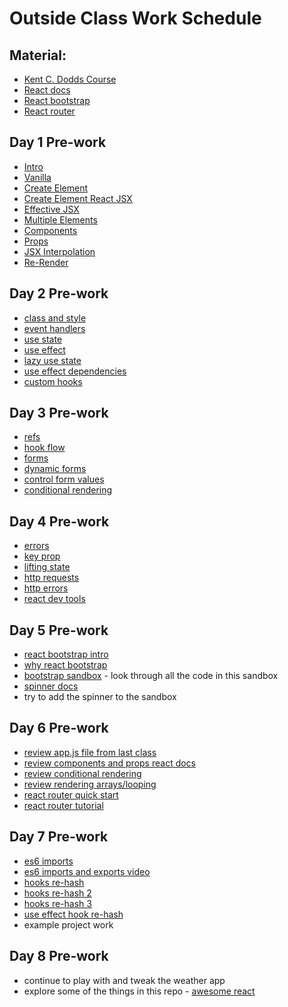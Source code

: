 # Outside Class Work Schedule

## Material:

-   [Kent C. Dodds Course](https://egghead.io/courses/the-beginner-s-guide-to-react)
-   [React docs](https://reactjs.org/docs/getting-started.html)
-   [React bootstrap](https://react-bootstrap.github.io/)
-   [React router](https://reactrouter.com/docs/en/v6)

## Day 1 Pre-work

-   [Intro](https://egghead.io/lessons/react-a-beginners-guide-to-react-introduction)
-   [Vanilla](https://egghead.io/lessons/react-create-a-user-interface-with-vanilla-javascript-and-dom)
-   [Create Element](https://egghead.io/lessons/react-create-a-user-interface-with-react-s-createelement-api)
-   [Create Element React JSX](https://egghead.io/lessons/react-create-a-user-interface-with-react-s-jsx-syntax)
-   [Effective JSX](https://egghead.io/lessons/react-use-jsx-effectively-with-react)
-   [Multiple Elements](https://egghead.io/lessons/react-render-two-elements-side-by-side-with-react-fragments)
-   [Components](https://egghead.io/lessons/react-create-a-simple-reusable-react-component-4c3999c5)
-   [Props](https://egghead.io/lessons/react-validate-custom-react-component-props-with-proptypes-60e63690)
-   [JSX Interpolation](https://egghead.io/lessons/react-understand-and-use-interpolation-in-jsx)
-   [Re-Render](https://egghead.io/lessons/react-rerender-a-react-application-ea98531e)

## Day 2 Pre-work

-   [class and style](https://egghead.io/lessons/react-style-react-components-with-classname-and-inline-styles)
-   [event handlers](https://egghead.io/lessons/react-use-event-handlers-with-react-ab060351)
-   [use state](https://egghead.io/lessons/react-manage-state-in-a-react-component-with-the-usestate-hook)
-   [use effect](https://egghead.io/lessons/react-manage-side-effects-in-a-react-component-with-the-useeffect-hook)
-   [lazy use state](https://egghead.io/lessons/react-use-a-lazy-initializer-with-usestate)
-   [use effect dependencies](https://egghead.io/lessons/react-manage-the-useeffect-dependency-array)
-   [custom hooks](https://egghead.io/lessons/react-create-reusable-custom-hooks)

## Day 3 Pre-work

-   [refs](https://egghead.io/lessons/react-manipulate-the-dom-with-react-refs-9f338f90)
-   [hook flow](https://egghead.io/lessons/react-understand-the-react-hook-flow)
-   [forms](https://egghead.io/lessons/react-make-basic-forms-with-react-46807143)
-   [dynamic forms](https://egghead.io/lessons/react-make-dynamic-forms-with-react-59050418)
-   [control form values](https://egghead.io/lessons/react-controlling-form-values-with-react-b7e231a3)
-   [conditional rendering](https://reactjs.org/docs/conditional-rendering.html)

## Day 4 Pre-work

-   [errors](https://egghead.io/lessons/react-using-react-error-boundaries-to-handle-errors-in-react-components)
-   [key prop](https://egghead.io/lessons/react-use-the-key-prop-when-rendering-a-list-with-react-b31bfa42)
-   [lifting state](https://egghead.io/lessons/react-lifting-and-colocating-react-state)
-   [http requests](https://egghead.io/lessons/react-make-http-requests-with-react-e06e2e96)
-   [http errors](https://egghead.io/lessons/react-handle-http-errors-with-react)
-   [react dev tools](https://egghead.io/lessons/react-install-and-use-react-devtools)

## Day 5 Pre-work

-   [react bootstrap intro](https://react-bootstrap.github.io/getting-started/introduction)
-   [why react bootstrap](https://react-bootstrap.github.io/getting-started/why-react-bootstrap/)
-   [bootstrap sandbox](https://codesandbox.io/s/github/react-bootstrap/code-sandbox-examples/tree/master/basic-v5) - look through all the code in this sandbox
-   [spinner docs](https://react-bootstrap.github.io/components/spinners/)
-   try to add the spinner to the sandbox

## Day 6 Pre-work

-   [review app.js file from last class](https://github.com/okcoders/curriculum/blob/main/Module-4/Day-05/weather-bootstrap/src/App.js)
-   [review components and props react docs](https://reactjs.org/docs/components-and-props.html)
-   [review conditional rendering](https://reactjs.org/docs/conditional-rendering.html)
-   [review rendering arrays/looping](https://reactjs.org/docs/lists-and-keys.html)
-   [react router quick start](https://reactrouter.com/docs/en/v6/getting-started/overview)
-   [react router tutorial](https://reactrouter.com/docs/en/v6/getting-started/tutorial)

## Day 7 Pre-work

-   [es6 imports](https://developer.mozilla.org/en-US/docs/Web/JavaScript/Reference/Statements/import)
-   [es6 imports and exports video](https://www.youtube.com/watch?v=Q3SBogjUfMk&ab_channel=DaveGray)
-   [hooks re-hash](https://reactjs.org/docs/hooks-intro.html)
-   [hooks re-hash 2](https://reactjs.org/docs/hooks-overview.html)
-   [hooks re-hash 3](https://reactjs.org/docs/hooks-state.html)
-   [use effect hook re-hash](https://reactjs.org/docs/hooks-effect.html)
-   example project work

## Day 8 Pre-work

-   continue to play with and tweak the weather app
-   explore some of the things in this repo - [awesome react](https://github.com/enaqx/awesome-react)
